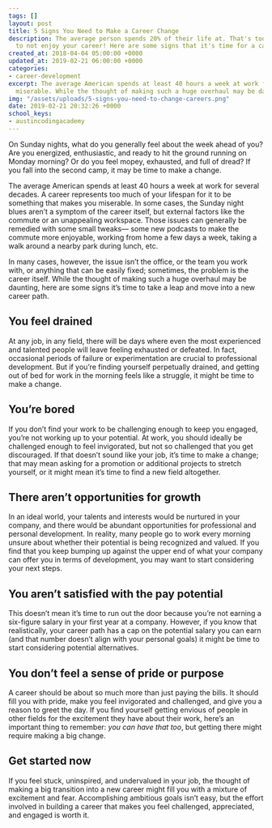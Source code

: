 ```yaml
---
tags: []
layout: post
title: 5 Signs You Need to Make a Career Change
description: The average person spends 20% of their life at. That's too much time
  to not enjoy your career! Here are some signs that it's time for a career switch.
created_at: 2018-04-04 05:00:00 +0000
updated_at: 2019-02-21 06:00:00 +0000
categories:
- career-development
excerpt: The average American spends at least 40 hours a week at work for several decades. A career represents too much of your lifespan for it to be something that makes you
  miserable. While the thought of making such a huge overhaul may be daunting, here are some signs it’s time to take a leap and move into a new career path.
img: "/assets/uploads/5-signs-you-need-to-change-careers.png"
date: 2019-02-21 20:32:26 +0000
school_keys:
- austincodingacademy
---
```

On Sunday nights, what do you generally feel about the week ahead of you? Are you energized, enthusiastic, and ready to hit the ground running on Monday morning? Or do you feel mopey, exhausted, and full of dread? If you fall into the second camp, it may be time to make a change.

The average American spends at least 40 hours a week at work for several decades. A career represents too much of your lifespan for it to be something that makes you miserable. In some cases, the Sunday night blues aren’t a symptom of the career itself, but external factors like the commute or an unappealing workspace. Those issues can generally be remedied with some small tweaks— some new podcasts to make the commute more enjoyable, working from home a few days a week, taking a walk around a nearby park during lunch, etc.

In many cases, however, the issue isn’t the office, or the team you work with, or anything that can be easily fixed; sometimes, the problem is the career itself. While the thought of making such a huge overhaul may be daunting, here are some signs it’s time to take a leap and move into a new career path.

## You feel drained

At any job, in any field, there will be days where even the most experienced and talented people will leave feeling exhausted or defeated. In fact, occasional periods of failure or experimentation are crucial to professional development. But if you’re finding yourself perpetually drained, and getting out of bed for work in the morning feels like a struggle, it might be time to make a change.

## You’re bored

If you don’t find your work to be challenging enough to keep you engaged, you’re not working up to your potential. At work, you should ideally be challenged enough to feel invigorated, but not so challenged that you get discouraged. If that doesn’t sound like your job, it’s time to make a change; that may mean asking for a promotion or additional projects to stretch yourself, or it might mean it’s time to find a new field altogether.

## There aren’t opportunities for growth

In an ideal world, your talents and interests would be nurtured in your company, and there would be abundant opportunities for professional and personal development. In reality, many people go to work every morning unsure about whether their potential is being recognized and valued. If you find that you keep bumping up against the upper end of what your company can offer you in terms of development, you may want to start considering your next steps.

## You aren’t satisfied with the pay potential

This doesn’t mean it’s time to run out the door because you’re not earning a six-figure salary in your first year at a company. However, if you know that realistically, your career path has a cap on the potential salary you can earn (and that number doesn’t align with your personal goals) it might be time to start considering potential alternatives.

## You don’t feel a sense of pride or purpose

A career should be about so much more than just paying the bills. It should fill you with pride, make you feel invigorated and challenged, and give you a reason to greet the day. If you find yourself getting envious of people in other fields for the excitement they have about their work, here’s an important thing to remember: _you can have that too_, but getting there might require making a big change.

## Get started now

If you feel stuck, uninspired, and undervalued in your job, the thought of making a big transition into a new career might fill you with a mixture of excitement and fear. Accomplishing ambitious goals isn’t easy, but the effort involved in building a career that makes you feel challenged, appreciated, and engaged is worth it.